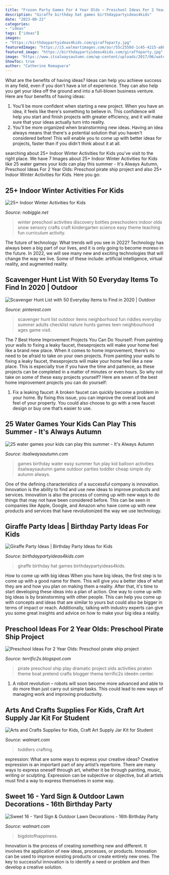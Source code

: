 ```yaml
---
title: "Frozen Party Games For 4 Year Olds ~ Preschool Ideas For 2 Year Olds: Preschool Pirate Ship Project"
description: "Giraffe birthday hat games birthdaypartyideas4kids"
date: "2023-08-22"
categories:
- "ideas"
tags: ["ideas"]
images:
- "https://birthdaypartyideas4kids.com/giraffeparty.jpg"
featuredImage: "https://i5.walmartimages.com/asr/55c2558d-1c45-4215-a88c-58293826dc86_1.44778037722a10091ac7b7a4894c1264.jpeg"
featured_image: "https://birthdaypartyideas4kids.com/giraffeparty.jpg"
image: "https://www.itsalwaysautumn.com/wp-content/uploads/2017/06/water-games-for-kids-vbs-fun-group-summer-game-ideas-water-balloon-games-6.jpg"
ShowToc: true
author: "Catherine Romaguera"
---
```



What are the benefits of having ideas?
Ideas can help you achieve success in any field, even if you don't have a lot of experience. They can also help you get your idea off the ground and into a full-blown business venture. Here are four benefits of having ideas: 
1. You'll be more confident when starting a new project. When you have an idea, it feels like there's something to believe in. This confidence will help you start and finish projects with greater efficiency, and it will make sure that your ideas actually turn into reality. 
2. You'll be more organized when brainstorming new ideas. Having an idea always means that there's a potential solution that you haven't considered before! This will enable you to come up with better ideas for projects, faster than if you didn't think about it at all. 

	

		
searching about 25+ Indoor Winter Activities for Kids you've visit to the right place. We have 7 Images about 25+ Indoor Winter Activities for Kids like 25 water games your kids can play this summer - It&#039;s Always Autumn, Preschool Ideas For 2 Year Olds: Preschool pirate ship project and also 25+ Indoor Winter Activities for Kids. Here you go:
		
    
## 25+ Indoor Winter Activities For Kids

<img loading=lazy src="http://www.nobiggie.net/wp-content/uploads/2015/01/Winter-Discovery-Bottles-for-Preschoolers.jpg" onerror="this.onerror=null;this.src='https://tse4.mm.bing.net/th?id=OIP.VgWr_ayRFxt_J4uk0tEu7AHaKZ&amp;pid=15.1';" alt="25+ Indoor Winter Activities for Kids">

_Source: nobiggie.net_

>winter preschool activities discovery bottles preschoolers indoor olds snow sensory crafts craft kindergarten science easy theme teaching fun curriculum activity. 

	

The future of technology: What trends will you see in 2022?
Technology has always been a big part of our lives, and it is only going to become moreso in the future. In 2022, we will see many new and exciting technologies that will change the way we live. Some of these include: artificial intelligence, virtual reality, and augmented reality.

    
## Scavenger Hunt List With 50 Everyday Items To Find In 2020 | Outdoor

<img loading=lazy src="https://i.pinimg.com/736x/30/d7/48/30d74806d60dd35938d2e74d9f444703.jpg" onerror="this.onerror=null;this.src='https://tse4.mm.bing.net/th?id=OIP.ZUaX1DimtpcxYBGoLQJNHgHaK6&amp;pid=15.1';" alt="Scavenger Hunt List with 50 Everyday Items to Find in 2020 | Outdoor">

_Source: pinterest.com_

>scavenger hunt list outdoor items neighborhood fun riddles everyday summer adults checklist nature hunts games teen neighbourhood ages game visit. 

	

The 7 Best Home Improvement Projects You Can Do Yourself: From painting your walls to fixing a leaky faucet, theseprojects will make your home feel like a brand new place.
When it comes to home improvement, there’s no need to be afraid to take on your own projects. From painting your walls to fixing a leaky faucet, theseprojects will make your home feel like a new place. This is especially true if you have the time and patience, as these projects can be completed in a matter of minutes or even hours. So why not take on some of these easy projects yourself? Here are seven of the best home improvement projects you can do yourself: 
1. Fix a leaking faucet: A broken faucet can quickly become a problem in your home. By fixing this issue, you can improve the overall look and feel of your property. You could also choose to go with a new faucet design or buy one that’s easier to use.


    
## 25 Water Games Your Kids Can Play This Summer - It&#039;s Always Autumn

<img loading=lazy src="https://www.itsalwaysautumn.com/wp-content/uploads/2017/06/water-games-for-kids-vbs-fun-group-summer-game-ideas-water-balloon-games-6.jpg" onerror="this.onerror=null;this.src='https://tse3.mm.bing.net/th?id=OIP.h_BbcFb_ehXAOjdIUxd7ywHaMZ&amp;pid=15.1';" alt="25 water games your kids can play this summer - It&#039;s Always Autumn">

_Source: itsalwaysautumn.com_

>games birthday water easy summer fun play kid balloon activities itsalwaysautumn game outdoor parties toddler cheap simple diy autumn always. 

	

One of the defining characteristics of a successful company is innovation. Innovation is the ability to find and use new ideas to improve products and services. Innovation is also the process of coming up with new ways to do things that may not have been considered before. This can be seen in companies like Apple, Google, and Amazon who have come up with new products and services that have revolutionized the way we use technology.

    
## Giraffe Party Ideas | Birthday Party Ideas For Kids

<img loading=lazy src="https://birthdaypartyideas4kids.com/giraffeparty.jpg" onerror="this.onerror=null;this.src='https://tse3.mm.bing.net/th?id=OIP.-T4EuG5lmphHBJprZ2Xm7wAAAA&amp;pid=15.1';" alt="Giraffe Party Ideas | Birthday Party Ideas for Kids">

_Source: birthdaypartyideas4kids.com_

>giraffe birthday hat games birthdaypartyideas4kids. 

	

How to come up with big ideas
When you have big ideas, the first step is to come up with a good name for them. This will give you a better idea of what they are and how you plan on making them a reality. After that, it's time to start developing these ideas into a plan of action.
One way to come up with big ideas is by brainstorming with other people. This can help you come up with concepts and ideas that are similar to yours but could also be bigger in terms of impact or reach. Additionally, talking with industry experts can give you some great insights and advice on how to make your big idea a reality.

    
## Preschool Ideas For 2 Year Olds: Preschool Pirate Ship Project

<img loading=lazy src="https://lh3.googleusercontent.com/-eMKqvaMDXts/UgSayGxaoEI/AAAAAAAAEBI/C_qpbeIVrYg/s640/blogger-image-1666377712.jpg" onerror="this.onerror=null;this.src='https://tse4.mm.bing.net/th?id=OIP.8RfnNNmpstuvMVI7LVOM5QHaFj&amp;pid=15.1';" alt="Preschool Ideas For 2 Year Olds: Preschool pirate ship project">

_Source: terrific2s.blogspot.com_

>pirate preschool ship play dramatic project olds activities piraten theme boat pretend crafts blogger thema terrific2s ideeën center. 

	

1. A robot revolution – robots will soon become more advanced and able to do more than just carry out simple tasks. This could lead to new ways of managing work and improving productivity.

    
## Arts And Crafts Supplies For Kids, Craft Art Supply Jar Kit For Student

<img loading=lazy src="https://i5.walmartimages.com/asr/47d91f0f-8fda-4d07-b50f-4b5741b09d77.5bf6633e78720aa79f55dfc9f9ee8c5b.jpeg" onerror="this.onerror=null;this.src='https://tse4.mm.bing.net/th?id=OIP.0yd2uwgIv7qfk7QUwVFAbgHaHa&amp;pid=15.1';" alt="Arts and Crafts Supplies for Kids, Craft Art Supply Jar Kit for Student">

_Source: walmart.com_

>toddlers crafting. 

	

expression: What are some ways to express your creative ideas?
Creative expression is an important part of any artist’s repertoire. There are many ways to express oneself through art, whether it be through painting, music, writing or sculpting. Expression can be subjective or objective, but all artists must find a way to express themselves in some way.

    
## Sweet 16 - Yard Sign &amp; Outdoor Lawn Decorations - 16th Birthday Party

<img loading=lazy src="https://i5.walmartimages.com/asr/55c2558d-1c45-4215-a88c-58293826dc86_1.44778037722a10091ac7b7a4894c1264.jpeg" onerror="this.onerror=null;this.src='https://tse2.mm.bing.net/th?id=OIP.240pYfwzF0y0zos_DhbwegHaHa&amp;pid=15.1';" alt="Sweet 16 - Yard Sign &amp; Outdoor Lawn Decorations - 16th Birthday Party">

_Source: walmart.com_

>bigdotofhappiness. 

	

Innovation is the process of creating something new and different. It involves the application of new ideas, processes, or products. Innovation can be used to improve existing products or create entirely new ones. The key to successful innovation is to identify a need or problem and then develop a creative solution.

